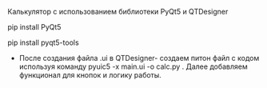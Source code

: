 Калькулятор с использованием библиотеки PyQt5 и QTDesigner

pip install PyQt5

pip install pyqt5-tools

* После создания файла .ui в QTDesigner- создаем питон файл с кодом используя команду pyuic5 -x main.ui -o calc.py . Далее добавляем функционал для кнопок и логику работы.
